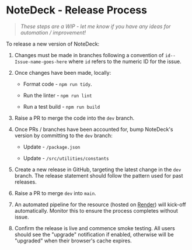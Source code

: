 # NoteDeck - Release Process

> *These steps are a WIP - let me know if you have any ideas for automation / improvement!*

To release a new version of NoteDeck:

1. Changes must be made in branches following a convention of `id--Issue-name-goes-here` where `id` refers to the numeric ID for the issue.

2. Once changes have been made, locally:

    - Format code - `npm run tidy`.

    - Run the linter - `npm run lint`

    - Run a test build - `npm run build`

3. Raise a PR to merge the code into the `dev` branch.

4. Once PRs / branches have been accounted for, bump NoteDeck's version by committing to the `dev` branch:

    - Update - `/package.json`

    - Update - `/src/utilities/constants`

5. Create a new release in GitHub, targeting the latest change in the `dev` branch. The release statement should follow the pattern used for past releases.

6. Raise a PR to merge `dev` into `main`.

7. An automated pipeline for the resource (hosted on [Render](https://render.com)) will kick-off automatically. Monitor this to ensure the process completes without issue.

8. Confirm the release is live and commence smoke testing. All users should see the "upgrade" notification if enabled, otherwise will be "upgraded" when their browser's cache expires.
